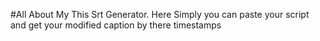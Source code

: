 #All About My This Srt Generator.
Here Simply you can paste your script and get your modified caption by there timestamps